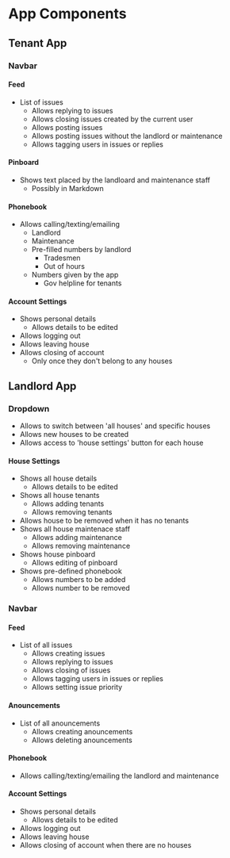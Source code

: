# App Components
## Tenant App

### Navbar
#### Feed
- List of issues
  - Allows replying to issues
  - Allows closing issues created by the current user
  - Allows posting issues
  - Allows posting issues without the landlord or maintenance
  - Allows tagging users in issues or replies

#### Pinboard
- Shows text placed by the landloard and maintenance staff
  - Possibly in Markdown

#### Phonebook
- Allows calling/texting/emailing
  - Landlord
  - Maintenance
  - Pre-filled numbers by landlord
    - Tradesmen
    - Out of hours
  - Numbers given by the app
    - Gov helpline for tenants

#### Account Settings
- Shows personal details
  - Allows details to be edited
- Allows logging out
- Allows leaving house
- Allows closing of account
  - Only once they don't belong to any houses
  
  

## Landlord App

### Dropdown
- Allows to switch between 'all houses' and specific houses
- Allows new houses to be created
- Allows access to 'house settings' button for each house

#### House Settings
- Shows all house details
  - Allows details to be edited
- Shows all house tenants
  - Allows adding tenants
  - Allows removing tenants
- Allows house to be removed when it has no tenants
- Shows all house maintenace staff
  - Allows adding maintenance
  - Allows removing maintenance
- Shows house pinboard
  - Allows editing of pinboard
- Shows pre-defined phonebook
  - Allows numbers to be added
  - Allows number to be removed

### Navbar
#### Feed
- List of all issues
  - Allows creating issues
  - Allows replying to issues
  - Allows closing of issues
  - Allows tagging users in issues or replies
  - Allows setting issue priority

#### Anouncements
- List of all anouncements
  - Allows creating anouncements
  - Allows deleting anouncements

#### Phonebook
- Allows calling/texting/emailing the landlord and maintenance

#### Account Settings
- Shows personal details
  - Allows details to be edited
- Allows logging out
- Allows leaving house
- Allows closing of account when there are no houses
